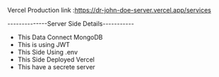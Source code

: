 Vercel Production link :https://dr-john-doe-server.vercel.app/services

--------------Server Side Details-----------

- This Data Connect MongoDB
- This is using JWT
- This Side Using .env
- This Side Deployed Vercel
- This have a secrete server
